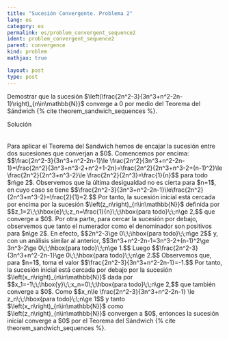 ```yaml
---
title: "Sucesión Convergente. Problema 2"
lang: es
category: es
permalink: es/problem_convergent_sequence2
ident: problem_convergent_sequence2
parent: convergence
kind: problem
mathjax: true

layout: post
type: post
---
```


<div>

Demostrar que la sucesión $\left(\frac{2n^2-3}{3n^3+n^2-2n-1}\right)_{n\in\mathbb{N}}$ converge a $0$ por medio del Teorema del Sándwich {% cite theorem_sandwich_sequences %}.

<div class="bcblue boxdissap">
Solución
</div><br><br>

<div class="dissap">
Para aplicar el Teorema del Sandwich hemos de encajar la sucesión entre dos sucesiones que converjan a $0$. Comencemos por encima:
$$\frac{2n^2-3}{3n^3+n^2-2n-1}\le \frac{2n^2}{3n^3+n^2-2n-1}=\frac{2n^2}{3n^3+n^3-2+n^2+1-2n}=\frac{2n^2}{2n^3+n^3-2+(n-1)^2}\le \frac{2n^2}{2n^3+n^3-2}\le \frac{2n^2}{2n^3}=\frac{1}{n}$$
para todo $n\ge 2$. Observemos que la última desigualdad no es cierta para $n=1$, en cuyo caso se tiene 
$$\frac{2n^2-3}{3n^3+n^2-2n-1}\le\frac{2n^2}{2n^3+n^3-2}=\frac{2}{1}=2.$$
Por tanto, la sucesión inicial está cercada por encima por la sucesión $\left(z_n\right)_{n\in\mathbb{N}}$ definida por
$$z_1=2\;\;\hbox{e}\;\;z_n=\frac{1}{n}\;\;\hbox{para todo}\;\;n\ge 2,$$
que converge a $0$. Por otra parte, para cercar la sucesión por debajo, observemos que tanto el numerador como el denominador son positivos para $n\ge 2$. En efecto,
$$2n^2-3\ge 0\;\;\hbox{para todo}\;\;n\ge 2$$
y, con un análisis similar al anterior,
$$3n^3+n^2-2n-1=3n^3-2+(n-1)^2\ge 3n^3-2\ge 0\;\;\hbox{para todo}\;\;n\ge 1.$$
Luego
$$\frac{2n^2-3}{3n^3+n^2-2n-1}\ge 0\;\;\hbox{para todo}\;\;n\ge 2.$$
Observemos que, para $n=1$, toma el valor
$$\frac{2n^2-3}{3n^3+n^2-2n-1}=-1.$$
Por tanto, la sucesión inicial está cercada por debajo por la sucesión $\left(x_n\right)_{n\in\mathbb{N}}$ dada por
$$x_1=-1\;\;\hbox{y}\;\;x_n=0\;\;\hbox{para todo}\;\;n\ge 2,$$
que también converge a $0$. Como
$$x_n\le \frac{2n^2-3}{3n^3+n^2-2n-1} \le z_n\;\;\hbox{para todo}\;\;n\ge 1$$
y tanto $\left(x_n\right)_{n\in\mathbb{N}}$ como $\left(z_n\right)_{n\in\mathbb{N}}$ convergen a $0$, entonces la sucesión inicial converge a $0$ por el Teorema del Sándwich {% cite theorem_sandwich_sequences %}.
</div>

</div>

